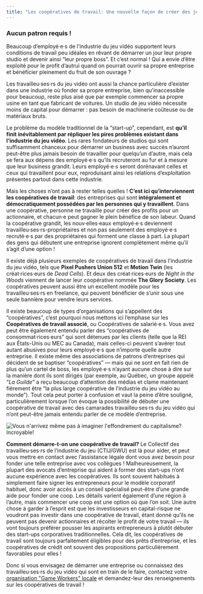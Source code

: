 ```yaml
---
title: "Les coopératives de travail: Une nouvelle façon de créer des jeux commerciaux"
---
```


### Aucun patron requis !

Beaucoup d’employé·e·s de l’industrie du jeu vidéo supportent leurs conditions de travail peu idéales en rêvant de démarrer un jour leur propre studio et devenir ainsi “leur propre boss”. Et c’est normal ! Qui a envie d’être exploité pour le profit d’autrui quand on pourrait ouvrir sa propre entreprise et bénéficier pleinement du fruit de son ouvrage ?

Les travailleu·ses·rs du jeu vidéo ont aussi la chance particulière d’exister dans une industrie où fonder sa propre entreprise, bien qu'inaccessible pour beaucoup, reste plus aisé que par exemple commencer sa propre usine en tant que fabricant de voitures. Un studio de jeu vidéo nécessite moins de capital pour démarrer : pas besoin de machinerie coûteuse ou de matériaux bruts.

Le problème du modèle traditionnel de la “start-up”, cependant, est **qu’il finit inévitablement par répliquer les pires problèmes existant dans l’industrie du jeu vidéo**. Les rares fondateurs de studios qui sont suffisamment chanceux pour démarrer un business avec succès n’auront peut-être plus jamais besoin de travailler pour quelqu’un d’autre, mais cela se fera aux dépens des employé·e·s qu’ils recruteront au fur et à mesure que leur business grandit. Leurs employé·e·s seront dorénavant celles et ceux qui travaillent pour eux, reproduisant ainsi les relations d’exploitation présentes partout dans cette industrie.

Mais les choses n’ont pas à rester telles quelles ! **C’est ici qu’interviennent les coopératives de travail**: des entreprises qui sont **intégralement et démocratiquement possédées par les personnes qui y travaillent**. Dans une coopérative, personne ne travaille pour créer des profits pour un actionnaire, et chacun·e peut gagner le plein bénéfice de son labeur. Quand la coopérative grandit, les nouv·elles·eaux employé·e·s deviennent travailleu·ses·rs-propriétaires et non pas seulement des employé·e·s recruté·e·s par des propriétaires qui forment une classe à part. La plupart des gens qui débutent une entreprise ignorent complètement même qu’il s’agit d’une option !

Il existe déjà plusieurs exemples de coopératives de travail dans l’industrie du jeu vidéo, tels que **Pixel Pushers Union 512** et **Motion Twin** (les créat·rices·eurs de _Dead Cells_). Et deux des créat·rices·eurs de _Night in the Woods_ viennent de lancer leur coopérative nommée **The Glory Society**. Les coopératives peuvent aussi être un excellent modèle pour les travailleu·ses·rs en freelance, qui peuvent bénéficier de s’unir sous une seule bannière pour vendre leurs services.

Il existe beaucoup de types d’organisations qui s’appellent des “coopératives”, c’est pourquoi nous mettons ici l’emphase sur les **Coopératives de travail associé**, ou Coopératives de salarié·e·s. Vous avez peut être également entendu parler des “coopératives de consommat·rices·eurs” qui sont détenues par les clients (telle que la REI aux États-Unis ou MEC au Canada), mais celles-ci peuvent s’avérer tout autant abusives pour leurs employé·e·s que n’importe quelle autre entreprise. Il existe même des associations de patrons d’entreprises qui décident de se baptiser “coopératives” — mais qui ne sont en fait rien de plus qu’un cartel de boss, les employé·e·s n’ayant aucune chose à dire sur la manière dont ils sont dirigés (par exemple, au Québec, un groupe appelé “_La Guilde_” a reçu beaucoup d’attention des médias et clame maintenant fièrement être “la plus large coopérative de l’industrie du jeu vidéo au monde”). Tout cela peut porter à confusion et vaut la peine d’être souligné, particulièrement lorsque l’on évoque la possibilité de débuter une coopérative de travail avec des camarades travailleu·ses·rs du jeu vidéo qui n’ont peut-être jamais entendu parler de ce modèle d’entreprise.

<div class="md-img">
<img
  src="/images/earthbound_screenshot_big.png"
  alt="Vous n'arrivez même pas à imaginer l'effondrement du capitalisme? Incroyable!"
/>
</div>

**Comment démarre-t-on une coopérative de travail?** Le Collectif des travailleu·ses·rs de l’industrie du jeu (CTIJ/GWU) est là pour aider, et peut vous mettre en contact avec l’assistance légale dont vous avez besoin pour fonder une telle entreprise avec vos collègues ! Malheureusement, la plupart des avocats d’entreprise qui aident à former des start-ups n’ont aucune expérience avec les coopératives. Ils sont souvent habitués à simplement faire signer les entrepreneurs pour le modèle corporatif habituel, donc avoir accès à un conseil spécialisé peut-être d’une grande aide pour fonder une coop. Les détails varient également d’une région à l’autre, mais commencer une coop est une option où que l’on soit. Une autre chose à garder à l’esprit est que les investisseurs en capital-risque ne voudront pas investir dans une coopérative de travail, étant donné qu’ils ne peuvent pas devenir actionnaires et récolter le profit de votre travail — ils vont toujours préférer pousser les aspirants entrepreneurs à plutôt débuter des start-ups corporatives traditionnelles. Cela dit, les coopératives de travail sont toujours parfaitement éligibles pour des prêts d’entreprise, et les coopératives de crédit ont souvent des propositions particulièrement favorables pour elles !

Donc si vous envisagez de démarrer une entreprise ou connaissez des travailleu·ses·rs du jeu vidéo qui sont en train de le faire, contactez votre [organisation "Game Workers" locale](https://gameworkerscoalition.org/fr/) et demandez-leur des renseignements sur les coopératives de travail !
